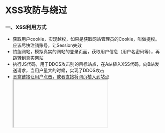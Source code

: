 # XSS攻防与绕过

### 一、XSS利用方式

- 获取用户cookie，实现越权，如果是获取网站管理员的Cookie，叫做提权。应该尽快注销账号，让Session失效
- 钓鱼网站，模拟真实的网站的登录页面，获取用户信息（用户名密码等），再跳转到真实网站
- 执行JS代码，用于DDOS攻击别的目标站点，在A站植入XSS代码，向B站发送请求，当用户量大的时候，实现了DDOS攻击
- 恶意链接让用户点击，或者直接将网页植入到站点<iframe>标签中
- 当用户点击访问到恶意站点，在恶意网页中，可以执行JS代码，一方面提供正常网站功能，两亿访民啊隐藏者DOS或挖矿代码让用户浏览器执行

## 二、测试方法

- 反射型：可以使用扫描器，或者burp进行fuzz
- 存储型：可以直接用字典中的payload一个个试，根据弹窗的编号，就知道是哪个。但是容易被发现，所以可以先试探以下特殊符号是否被过滤
- DOM型：主要以阅读JS代码为主，在页面找到输入点的线管DOM节点，在开发者选项中搜索以下，根据搜索结果去看看是否被相关的JS操作，如果有JS的操作，就去看我们的输入操作后输出在那个地方，就按照常规的XSS思路进行构建。

> 扫描器，要么直接对一个URL地址进行XSS的payload攻击，确认该URL地址在哪些payload上存在XSS，另外一个思路是对整个网站使用爬虫手段先爬取URL地址，然后再批量扫描

## 三、防御手段

- 做实体字符编码，htmlspecialchars函数可以对`<` `>` `"`等符号转换成实体编码，最后显示出来还是原来的样子，这样基本上就没有XSS攻击的可能了
- 正则表达式或字符串判断：可以判断是否包含`script`等关键字进行过滤

## 四、绕过方法

- 绕过过滤

  - 前端限制：直接使用卡法这选项修改JS，或者使用burpsuite绕过

  - 字符过滤；双写、大小写绕过、注释符绕过、换行符绕过

- 绕过编码

  - 明确浏览器解析的机制，选择对应的编码

## 五、其他技巧

- 输出在标签之间的情况：测试<>是否被过滤或者转义，如果没有可以直接`<img src=1 onerror=alert(1)>`
- 输出在`script`内：需要在保证内部JS语法正确前提下，去插入payload。如果输出在字符串内部，测试字符串内否被闭合。

- 如果输出在HTML属性中：首先查看属性是否有双引号包裹，没有则直接添加新的事件属性；又引号就测试能不能闭合

- 输出在JS中，空格被过滤：使用`/**/`代替空格，或者在XSS代码后对其他代码进行注释

- 输出在JS注释中：设法插入%0A，%0D等，让payload逃逸出来

- 输出在JS字符串中：可以利用JS的十六进制、八进制、unicode编码

- 当payload在以下这些标签中时，并不会解析，除非把他们闭合掉

  ```javascript
  <textarta></textarea>
  <title></title>
  <iframe></iframe>
  <noscript></noscript>
  <noframes></noframes>
  <xmp></xmp>
  <plaintext></plaintext>
  ```